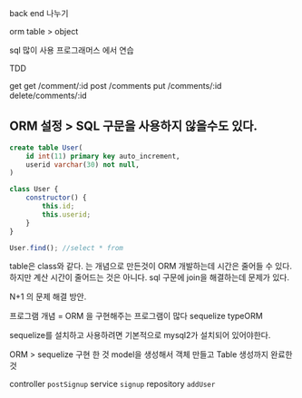 back end 나누기

orm
table > object

sql 많이 사용
프로그래머스 에서 연습

TDD

get
get /comment/:id
post /comments
put /comments/:id
delete/comments/:id

## ORM 설정 > SQL 구문을 사용하지 않을수도 있다.

```sql
create table User(
    id int(11) primary key auto_increment,
    userid varchar(30) not null,
)
```

```js
class User {
    constructor() {
        this.id;
        this.userid;
    }
}

User.find(); //select * from
```

table은 class와 같다. 는 개념으로 만든것이 ORM
개발하는데 시간은 줄어들 수 있다. 하지만 계산 시간이 줄어드는 것은 아니다.
sql 구문에 join을 해결하는데 문제가 있다.

N+1 의 문제 해결 방안.

프로그램 개념 = ORM 을 구현해주는 프로그램이 많다
sequelize typeORM

sequelize를 설치하고 사용하려면 기본적으로 mysql2가 설치되어 있어야한다.

ORM > sequelize 구현 한 것
model을 생성해서 객체 만들고 Table 생성까지 완료한것

controller `postSignup`
service `signup`
repository `addUser`

